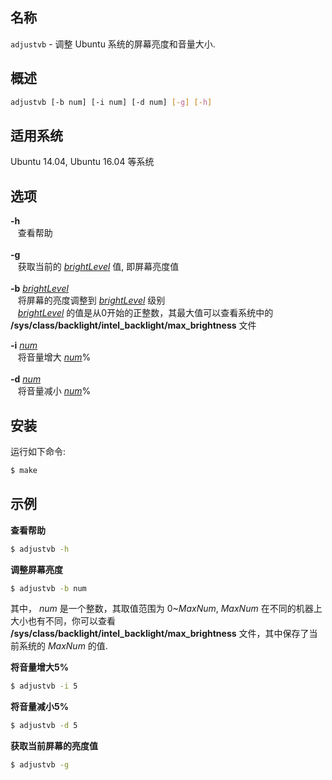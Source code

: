 ## 名称
`adjustvb` - 调整 Ubuntu 系统的屏幕亮度和音量大小.           

## 概述             

```bash
adjustvb [-b num] [-i num] [-d num] [-g] [-h]	
```

## 适用系统

Ubuntu 14.04, Ubuntu 16.04 等系统

## 选项

**-h**          
&nbsp;&nbsp;&nbsp;查看帮助<br />          
**-g**          
&nbsp;&nbsp;&nbsp;获取当前的 <u>*brightLevel*</u> 值, 即屏幕亮度值<br />          
**-b** <u>*brightLevel*</u>         
&nbsp;&nbsp;&nbsp;将屏幕的亮度调整到 <u>*brightLevel*</u> 级别       
&nbsp;&nbsp;&nbsp;<u>*brightLevel*</u> 的值是从0开始的正整数，其最大值可以查看系统中的
 **/sys/class/backlight/intel_backlight/max_brightness** 文件

**-i** <u>*num*</u>            
&nbsp;&nbsp;&nbsp;将音量增大 <u>*num*</u>%<br />        
**-d** <u>*num*</u>           
&nbsp;&nbsp;&nbsp;将音量减小 <u>*num*</u>%<br />           

## 安装

运行如下命令:          

```bash
$ make
```

## 示例           

**查看帮助**           

```bash
$ adjustvb -h
```

**调整屏幕亮度** 

```bash
$ adjustvb -b num
```

其中， *num* 是一个整数，其取值范围为 0~*MaxNum*, *MaxNum* 在不同的机器上大小也有不同，你可以查看 **/sys/class/backlight/intel_backlight/max_brightness** 文件，其中保存了当前系统的 *MaxNum* 的值.        

**将音量增大5%**

```bash
$ adjustvb -i 5
```

**将音量减小5%**

```bash
$ adjustvb -d 5
```

**获取当前屏幕的亮度值**     

```bash
$ adjustvb -g
```
